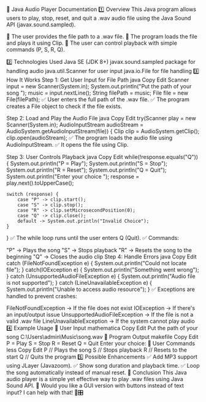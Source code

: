📖 Java Audio Player Documentation
1️⃣ Overview
This Java program allows users to play, stop, reset, and quit a .wav audio file using the Java Sound API (javax.sound.sampled).

🔹 The user provides the file path to a .wav file.
🔹 The program loads the file and plays it using Clip.
🔹 The user can control playback with simple commands (P, S, R, Q).

2️⃣ Technologies Used
Java SE (JDK 8+)
javax.sound.sampled package for handling audio
java.util.Scanner for user input
java.io.File for file handling
3️⃣ How It Works
Step 1: Get User Input for File Path
java
Copy
Edit
Scanner input = new Scanner(System.in);
System.out.println("Put the path of your song ");
music = input.nextLine();
String filePath = music;
File file = new File(filePath);
✅ User enters the full path of the .wav file.
✅ The program creates a File object to check if the file exists.

Step 2: Load and Play the Audio File
java
Copy
Edit
try(Scanner play = new Scanner(System.in); AudioInputStream audioStream = AudioSystem.getAudioInputStream(file)) {
    Clip clip = AudioSystem.getClip();
    clip.open(audioStream);
✅ The program loads the audio file using AudioInputStream.
✅ It opens the file using Clip.

Step 3: User Controls Playback
java
Copy
Edit
while(!response.equals("Q")) {
    System.out.println("P = Play");
    System.out.println("S = Stop");
    System.out.println("R = Reset");
    System.out.println("Q = Quit");
    System.out.println("Enter your choice ");
    response = play.next().toUpperCase();

    switch (response) {
        case "P" -> clip.start();
        case "S" -> clip.stop();
        case "R" -> clip.setMicrosecondPosition(0);
        case "Q" -> clip.close();
        default -> System.out.println("Invalid Choice");
    }
}
✅ The while loop runs until the user enters Q (Quit).
✅ Commands:

"P" → Plays the song
"S" → Stops playback
"R" → Resets the song to the beginning
"Q" → Closes the audio clip
Step 4: Handle Errors
java
Copy
Edit
catch (FileNotFoundException e) {
    System.out.println("Could not locate file");
} catch(IOException e) {
    System.out.println("Something went wrong");
} catch (UnsupportedAudioFileException e) {
    System.out.println("Audio file is not supported");
} catch (LineUnavailableException e) {
    System.out.println("Unable to access audio resource");
}
✅ Exceptions are handled to prevent crashes:

FileNotFoundException → If the file does not exist
IOException → If there's an input/output issue
UnsupportedAudioFileException → If the file is not a valid .wav file
LineUnavailableException → If the system cannot play audio
4️⃣ Example Usage
📌 User Input
mathematica
Copy
Edit
Put the path of your song
C:\Users\admin\Music\song.wav
📌 Program Output
makefile
Copy
Edit
P = Play
S = Stop
R = Reset
Q = Quit
Enter your choice:
📌 User Commands
less
Copy
Edit
P   // Plays the song
S   // Stops playback
R   // Resets to the start
Q   // Quits the program
5️⃣ Possible Enhancements
✅ Add MP3 support using JLayer (Javazoom).
✅ Show song duration and playback time.
✅ Loop the song automatically instead of manual reset.
🎯 Conclusion
This Java audio player is a simple yet effective way to play .wav files using Java Sound API. 🚀
Would you like a GUI version with buttons instead of text input? I can help with that! 🎵🎛️
